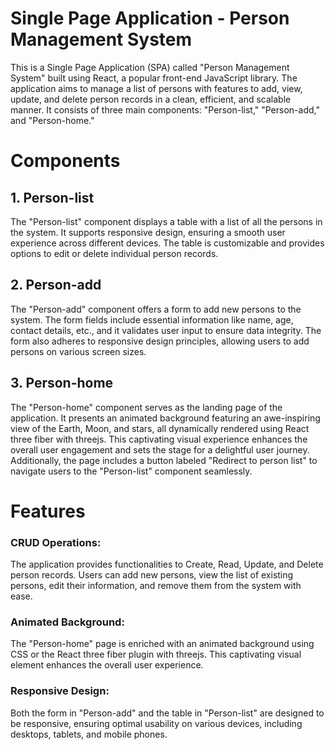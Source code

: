 # Single Page Application - Person Management System

This is a Single Page Application (SPA) called "Person Management System" built using React, a popular front-end JavaScript library. The application aims to manage a list of persons with features to add, view, update, and delete person records in a clean, efficient, and scalable manner. It consists of three main components: "Person-list," "Person-add," and "Person-home."

# Components

## 1. Person-list

The "Person-list" component displays a table with a list of all the persons in the system. It supports responsive design, ensuring a smooth user experience across different devices. The table is customizable and provides options to edit or delete individual person records.

## 2. Person-add

The "Person-add" component offers a form to add new persons to the system. The form fields include essential information like name, age, contact details, etc., and it validates user input to ensure data integrity. The form also adheres to responsive design principles, allowing users to add persons on various screen sizes.

## 3. Person-home

The "Person-home" component serves as the landing page of the application. It presents an animated background featuring an awe-inspiring view of the Earth, Moon, and stars, all dynamically rendered using React three fiber with threejs. This captivating visual experience enhances the overall user engagement and sets the stage for a delightful user journey. Additionally, the page includes a button labeled "Redirect to person list" to navigate users to the "Person-list" component seamlessly.

# Features

### CRUD Operations:

The application provides functionalities to Create, Read, Update, and Delete person records. Users can add new persons, view the list of existing persons, edit their information, and remove them from the system with ease.

### Animated Background:

The "Person-home" page is enriched with an animated background using CSS or the React three fiber plugin with threejs. This captivating visual element enhances the overall user experience.

### Responsive Design:

Both the form in "Person-add" and the table in "Person-list" are designed to be responsive, ensuring optimal usability on various devices, including desktops, tablets, and mobile phones.
